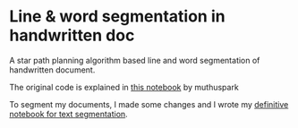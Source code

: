# Line & word segmentation in handwritten doc
A star path planning algorithm based line and word segmentation of handwritten document.

The original code is explained in [this notebook](https://github.com/muthuspark/line-segmentation-handwritten-doc/blob/master/A*%20Path%20Planning%20Line%20Segmentation%20Algorithm.ipynb) by muthuspark

To segment my documents, I made some changes and I wrote my [definitive notebook for text segmentation](https://github.com/LorenzoBabini/line-segmentation-handwritten-doc/blob/master/fixed_text_segmentation.ipynb).
